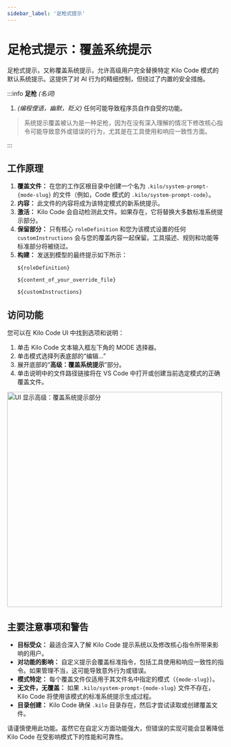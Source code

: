 ```yaml
---
sidebar_label: '足枪式提示'
---
```


# 足枪式提示：覆盖系统提示

足枪式提示，又称覆盖系统提示，允许高级用户完全替换特定 Kilo Code 模式的默认系统提示。这提供了对 AI 行为的精细控制，但绕过了内置的安全措施。

:::info **足枪** *(名词)*

1.  *(编程俚语，幽默，贬义)* 任何可能导致程序员自作自受的功能。

> 系统提示覆盖被认为是一种足枪，因为在没有深入理解的情况下修改核心指令可能导致意外或错误的行为，尤其是在工具使用和响应一致性方面。

:::

## 工作原理

1.  **覆盖文件：** 在您的工作区根目录中创建一个名为 `.kilo/system-prompt-{mode-slug}` 的文件（例如，Code 模式的 `.kilo/system-prompt-code`）。
2.  **内容：** 此文件的内容将成为该特定模式的新系统提示。
3.  **激活：** Kilo Code 会自动检测此文件。如果存在，它将替换大多数标准系统提示部分。
4.  **保留部分：** 只有核心 `roleDefinition` 和您为该模式设置的任何 `customInstructions` 会与您的覆盖内容一起保留。工具描述、规则和功能等标准部分将被绕过。
5.  **构建：** 发送到模型的最终提示如下所示：
    ```
    ${roleDefinition}

    ${content_of_your_override_file}

    ${customInstructions}
    ```

## 访问功能

您可以在 Kilo Code UI 中找到选项和说明：

1.  单击 Kilo Code 文本输入框左下角的 MODE 选择器。
2.  单击模式选择列表底部的“编辑...”
3.  展开底部的“**高级：覆盖系统提示**”部分。
4.  单击说明中的文件路径链接将在 VS Code 中打开或创建当前选定模式的正确覆盖文件。

<img src="/docs/img/footgun-prompting/footgun-prompting.png" alt="UI 显示高级：覆盖系统提示部分" width="500" />


## 主要注意事项和警告

-   **目标受众：** 最适合深入了解 Kilo Code 提示系统以及修改核心指令所带来影响的用户。
-   **对功能的影响：** 自定义提示会覆盖标准指令，包括工具使用和响应一致性的指令。如果管理不当，这可能导致意外行为或错误。
-   **模式特定：** 每个覆盖文件仅适用于其文件名中指定的模式（`{mode-slug}`）。
-   **无文件，无覆盖：** 如果 `.kilo/system-prompt-{mode-slug}` 文件不存在，Kilo Code 将使用该模式的标准系统提示生成过程。
-   **目录创建：** Kilo Code 确保 `.kilo` 目录存在，然后才尝试读取或创建覆盖文件。

请谨慎使用此功能。虽然它在自定义方面功能强大，但错误的实现可能会显著降低 Kilo Code 在受影响模式下的性能和可靠性。
